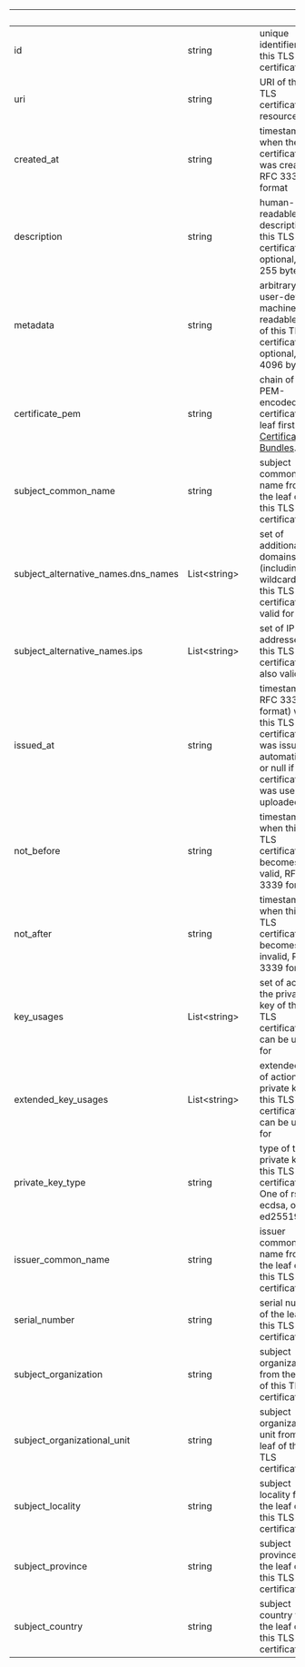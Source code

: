 
|&nbsp;|&nbsp;|&nbsp;|&nbsp;|
|---|---|---|---|
| id | string | | unique identifier for this TLS certificate |
| uri | string | | URI of the TLS certificate API resource |
| created_at | string | | timestamp when the TLS certificate was created, RFC 3339 format |
| description | string | | human-readable description of this TLS certificate. optional, max 255 bytes. |
| metadata | string | | arbitrary user-defined machine-readable data of this TLS certificate. optional, max 4096 bytes. |
| certificate_pem | string | | chain of PEM-encoded certificates, leaf first. See [Certificate Bundles](https://ngrok.com/docs/api#tls-certificates-pem). |
| subject_common_name | string | | subject common name from the leaf of this TLS certificate |
| subject_alternative_names.dns_names | List&lt;string&gt; | | set of additional domains (including wildcards) this TLS certificate is valid for |
| subject_alternative_names.ips | List&lt;string&gt; | | set of IP addresses this TLS certificate is also valid for |
| issued_at | string | | timestamp (in RFC 3339 format) when this TLS certificate was issued automatically, or null if this certificate was user-uploaded |
| not_before | string | | timestamp when this TLS certificate becomes valid, RFC 3339 format |
| not_after | string | | timestamp when this TLS certificate becomes invalid, RFC 3339 format |
| key_usages | List&lt;string&gt; | | set of actions the private key of this TLS certificate can be used for |
| extended_key_usages | List&lt;string&gt; | | extended set of actions the private key of this TLS certificate can be used for |
| private_key_type | string | | type of the private key of this TLS certificate. One of rsa, ecdsa, or ed25519. |
| issuer_common_name | string | | issuer common name from the leaf of this TLS certificate |
| serial_number | string | | serial number of the leaf of this TLS certificate |
| subject_organization | string | | subject organization from the leaf of this TLS certificate |
| subject_organizational_unit | string | | subject organizational unit from the leaf of this TLS certificate |
| subject_locality | string | | subject locality from the leaf of this TLS certificate |
| subject_province | string | | subject province from the leaf of this TLS certificate |
| subject_country | string | | subject country from the leaf of this TLS certificate |